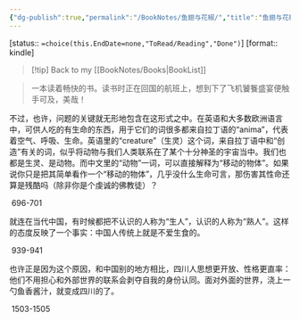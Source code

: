 ```yaml
---
{"dg-publish":true,"permalink":"/BookNotes/鱼翅与花椒/","title":"鱼翅与花椒","noteIcon":""}
---
```


[status:: `=choice(this.EndDate=none,"ToRead/Reading","Done")`]
[format:: kindle]

>[!tip] Back to my [[BookNotes/Books\|BookList]]

> 一本读着畅快的书。读书时正在回国的航班上，想到下了飞机饕餮盛宴便触手可及，美哉！

不过，也许，问题的关键就无形地包含在这形式之中。在英语和大多数欧洲语言中，可供人吃的有生命的东西，用于它们的词很多都来自拉丁语的“anima”，代表着空气、呼吸、生命。英语里的“creature”（生灵）这个词，来自拉丁语中和“创造”有关的词，似乎将动物与我们人类联系在了某个十分神圣的宇宙当中。我们也都是生灵、是动物。而中文里的“动物”一词，可以直接解释为“移动的物体”。如果说你只是把其简单看作一个“移动的物体”，几乎没什么生命可言，那伤害其性命还算是残酷吗（除非你是个虔诚的佛教徒）？

 696-701   

就连在当代中国，有时候都把不认识的人称为“生人”，认识的人称为“熟人”。这样的态度反映了一个事实：中国人传统上就是不爱生食的。

 939-941   

也许正是因为这个原因，和中国别的地方相比，四川人思想更开放、性格更直率：他们不用担心和外部世界的联系会剥夺自我的身份认同。面对外面的世界，浇上一勺鱼香酱汁，就变成四川的了。

 1503-1505   


